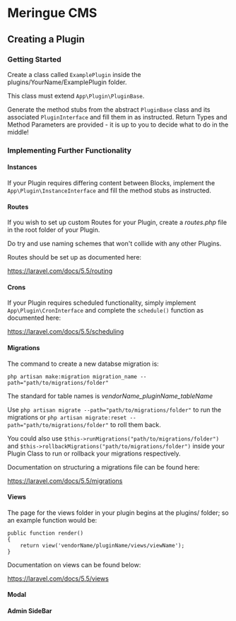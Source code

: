 # Meringue CMS

## Creating a Plugin

### Getting Started

Create a class called `ExamplePlugin` inside the plugins/YourName/ExamplePlugin folder.

This class must extend `App\Plugin\PluginBase`.

Generate the method stubs from the abstract `PluginBase` class and its associated `PluginInterface` and fill them in as instructed.
Return Types and Method Parameters are provided - it is up to you to decide what to do in the middle!

### Implementing Further Functionality

#### Instances

If your Plugin requires differing content between Blocks, implement the `App\Plugin\InstanceInterface` and fill the method stubs as instructed.

#### Routes

If you wish to set up custom Routes for your Plugin, create a _routes.php_ file in the root folder of your Plugin. 

Do try and use naming schemes that won't collide with any other Plugins.

Routes should be set up as documented here:

https://laravel.com/docs/5.5/routing

#### Crons

If your Plugin requires scheduled functionality, simply implement `App\Plugin\CronInterface` and complete the `schedule()` function as documented here:

https://laravel.com/docs/5.5/scheduling

#### Migrations 

The command to create a new databse migration is:

`php artisan make:migration migration_name --path="path/to/migrations/folder"`

The standard for table names is _vendorName_pluginName_tableName_

Use `php artisan migrate --path="path/to/migrations/folder"` to run the migrations or `php artisan migrate:reset --path="path/to/migrations/folder"` to roll them back.

You could also use `$this->runMigrations("path/to/migrations/folder")` and `$this->rollbackMigrations("path/to/migrations/folder")` inside your Plugin Class to run or rollback your migrations respectively.

Documentation on structuring a migrations file can be found here:

https://laravel.com/docs/5.5/migrations

#### Views

The page for the views folder in your plugin begins at the plugins/ folder; so an example function would be:

```
public function render()
{
    return view('vendorName/pluginName/views/viewName');
}
```

Documentation on views can be found below:

https://laravel.com/docs/5.5/views

#### Modal

#### Admin SideBar